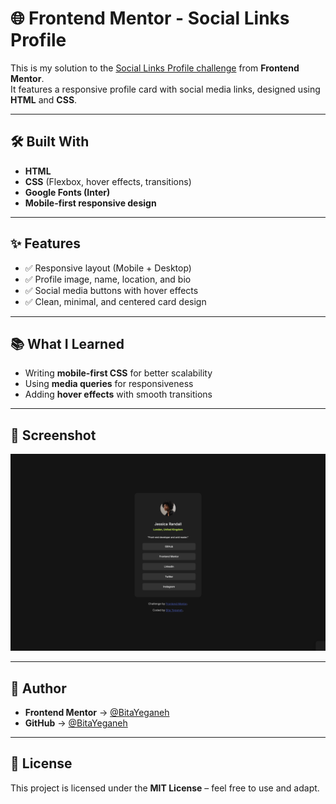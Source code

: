# 🌐 Frontend Mentor - Social Links Profile

This is my solution to the [Social Links Profile challenge](https://www.frontendmentor.io/challenges/social-links-profile-UG32l9m6dQ) from **Frontend Mentor**.  
It features a responsive profile card with social media links, designed using **HTML** and **CSS**.

---

## 🛠️ Built With

- **HTML**  
- **CSS** (Flexbox, hover effects, transitions)  
- **Google Fonts (Inter)**  
- **Mobile-first responsive design**  

---

## ✨ Features

- ✅ Responsive layout (Mobile + Desktop)  
- ✅ Profile image, name, location, and bio  
- ✅ Social media buttons with hover effects  
- ✅ Clean, minimal, and centered card design  

---

## 📚 What I Learned

- Writing **mobile-first CSS** for better scalability  
- Using **media queries** for responsiveness  
- Adding **hover effects** with smooth transitions  

---

## 📸 Screenshot

![Screenshot of Social Links Profile](/FrontendMentor/Social-links-profile/myChallenge/images/Screenshot%202025-07-02%20at%2010.14.06.png)

---

## 👤 Author

- **Frontend Mentor** → [@BitaYeganeh](https://www.frontendmentor.io/profile/BitaYeganeh)  
- **GitHub** → [@BitaYeganeh](https://github.com/BitaYeganeh)  

---

## 📜 License

This project is licensed under the **MIT License** – feel free to use and adapt.
